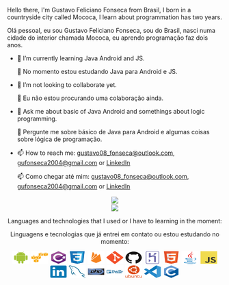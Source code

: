 
<div>
  
  <p>Hello there, I'm Gustavo Feliciano Fonseca from Brasil, I born in a countryside city called Mococa, I learn about programmation has two years.</p>
  <p>Olá pessoal, eu sou Gustavo Feliciano Fonseca, sou do Brasil, nasci numa cidade do interior chamada Mococa, eu aprendo programação faz dois anos.</p>
  
  </div>
<div>
  <ul>
      <li>
      <p>🌱 I’m currently learning Java Android and JS.</p>
      <p>🌱 No momento estou estudando Java para Android e JS.</p>
      </li>
      <li>
        <p>👯 I’m not looking to collaborate yet.</p>
        <p>👯 Eu não estou procurando uma colaboração ainda.</p>
        </li>
          <li>
            <p>💬 Ask me about basic of Java Android and somethings about logic programming.</p>
            <p>💬 Pergunte me sobre básico de Java para Android e algumas coisas sobre lógica de programação.</p>
            </li>
            <li>
              <p>📫 How to reach me: 
                <a href = "mailto:gustavo08_fonseca@outlook.com?subject='Care of Gustavo'">gustavo08_fonseca@outlook.com</a>, 
                <a href = "mailto:gufonseca2004@gmail.com?subject='Care of Gustavo'">gufonseca2004@gmail.com</a> or 
                <a href = "https://www.linkedin.com/in/gustavo-fonseca-451692215/"> LinkedIn</a></p>
              <p>📫 Como chegar até mim: 
                <a href = "mailto:gustavo08_fonseca@outlook.com?subject='Aos cuidados de Gustavo'">gustavo08_fonseca@outlook.com</a>, 
                <a href = "mailto:gufonseca2004@gmail.com?subject='Aos cuidados de Gustavo'">gufonseca2004@gmail.com</a> or 
                <a href = "https://www.linkedin.com/in/gustavo-fonseca-451692215/"> LinkedIn</a></p>
              </li>   
    </ul>
  </div>
<div align = "center">
  <img align = "center" height = "autocomplete" width = "autocomplete" src = "https://github-readme-stats.vercel.app/api?username=GustavoFeliciano&count_private=true&show_icons=true&theme=dark&title_color=F5C451&text_color=6BA2E0&icons_color=8AF095&border_color=8AF095&disable_animations=false" >
</div>
<div align = "center">
  <img align = "center" height = "180dp" width = "autocomplete"  src = "https://github-readme-stats.vercel.app/api/top-langs/?username=GustavoFeliciano&count_private=true&show_icons=true&theme=dark&title_color=F5C451&text_color=6BA2E0&icons_color=8AF095&border_color=8AF095&disable_animations=false">
</div>
<div style = "display: inline_block">
  <div>
    <p align = "center">
    Languages and technologies that I used or I have to learning in the moment:<br>
    </p>
    <p align = "center">
    Linguagens e tecnologias que já entrei em contato ou estou estudando no momento:
    </p>
  </div>  
  <p align = "center">
  <img height = "30dp" width = "40dp" src = "https://github.com/devicons/devicon/blob/master/icons/android/android-original.svg">
  <img height = "30dp" width = "40dp" src = "https://github.com/devicons/devicon/blob/master/icons/amazonwebservices/amazonwebservices-original.svg">
  <img height = "30dp" width = "40dp" src = "https://github.com/devicons/devicon/blob/master/icons/csharp/csharp-original.svg">
  <img height = "30dp" width = "40dp" src = "https://github.com/devicons/devicon/blob/master/icons/css3/css3-original.svg">
  <img height = "30dp" width = "40dp" src = "https://github.com/devicons/devicon/blob/master/icons/firebase/firebase-plain.svg">
  <img height = "30dp" width = "40dp" src = "https://github.com/devicons/devicon/blob/master/icons/git/git-original.svg">
  <img height = "30dp" width = "40dp" src = "https://github.com/devicons/devicon/blob/master/icons/github/github-original.svg">
  <img height = "30dp" width = "40dp" src = "https://github.com/devicons/devicon/blob/master/icons/heroku/heroku-original.svg">
  <img height = "30dp" width = "40dp" src = "https://github.com/devicons/devicon/blob/master/icons/html5/html5-original.svg">
  <img height = "30dp" width = "40dp" src = "https://github.com/devicons/devicon/blob/master/icons/java/java-original.svg">
  <img height = "30dp" width = "40dp" src = "https://github.com/devicons/devicon/blob/master/icons/javascript/javascript-original.svg">
  <img height = "30dp" width = "40dp" src = "https://github.com/devicons/devicon/blob/master/icons/linkedin/linkedin-original.svg">
  <img height = "30dp" width = "40dp" src = "https://github.com/devicons/devicon/blob/master/icons/mysql/mysql-original.svg">
  <img height = "30dp" width = "40dp" src = "https://github.com/devicons/devicon/blob/master/icons/php/php-original.svg">
  <img height = "30dp" width = "40dp" src = "https://github.com/devicons/devicon/blob/master/icons/trello/trello-plain-wordmark.svg">
  <img height = "30dp" width = "40dp" src = "https://github.com/devicons/devicon/blob/master/icons/ubuntu/ubuntu-plain-wordmark.svg">
  <img height = "30dp" width = "40dp" src = "https://github.com/devicons/devicon/blob/master/icons/vscode/vscode-original.svg">
  <img height = "30dp" width = "40dp" src = "https://github.com/devicons/devicon/blob/master/icons/c/c-original.svg">
  </p>
  </div>


